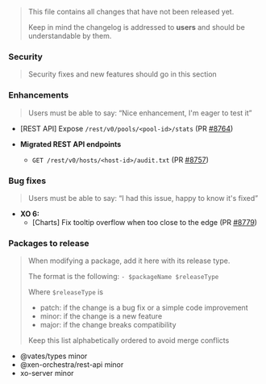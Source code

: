 > This file contains all changes that have not been released yet.
>
> Keep in mind the changelog is addressed to **users** and should be
> understandable by them.

### Security

> Security fixes and new features should go in this section

### Enhancements

> Users must be able to say: “Nice enhancement, I'm eager to test it”

- [REST API] Expose `/rest/v0/pools/<pool-id>/stats` (PR [#8764](https://github.com/vatesfr/xen-orchestra/pull/8764))

- **Migrated REST API endpoints**

  - `GET /rest/v0/hosts/<host-id>/audit.txt` (PR [#8757](https://github.com/vatesfr/xen-orchestra/pull/8757))

### Bug fixes

> Users must be able to say: “I had this issue, happy to know it's fixed”

- **XO 6:**
  - [Charts] Fix tooltip overflow when too close to the edge (PR [#8779](https://github.com/vatesfr/xen-orchestra/pull/8779))

### Packages to release

> When modifying a package, add it here with its release type.
>
> The format is the following: `- $packageName $releaseType`
>
> Where `$releaseType` is
>
> - patch: if the change is a bug fix or a simple code improvement
> - minor: if the change is a new feature
> - major: if the change breaks compatibility
>
> Keep this list alphabetically ordered to avoid merge conflicts

<!--packages-start-->

- @vates/types minor
- @xen-orchestra/rest-api minor
- xo-server minor

<!--packages-end-->
